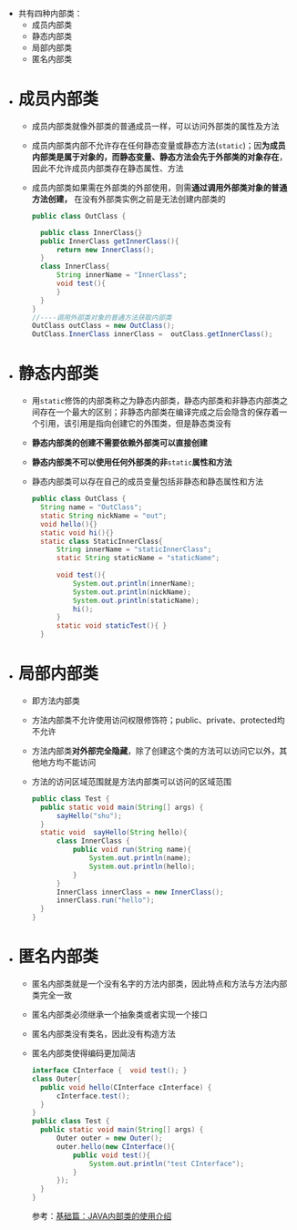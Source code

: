 - 共有四种内部类：
	- 成员内部类
	- 静态内部类
	- 局部内部类
	- 匿名内部类
- # 成员内部类
	- 成员内部类就像外部类的普通成员一样，可以访问外部类的属性及方法
	- 成员内部类内部不允许存在任何静态变量或静态方法(`static`)；因**为成员内部类是属于对象的，而静态变量、静态方法会先于外部类的对象存在**，因此不允许成员内部类存在静态属性、方法
	- 成员内部类如果需在外部类的外部使用，则需**通过调用外部类对象的普通方法创建，** 在没有外部类实例之前是无法创建内部类的
	  
	  ```java
	  public class OutClass {
	  
	    public class InnerClass{}
	    public InnerClass getInnerClass(){
	        return new InnerClass();
	    }
	    class InnerClass{
	        String innerName = "InnerClass";
	        void test(){
	        }
	    }
	  }
	  //----调用外部类对象的普通方法获取内部类
	  OutClass outClass = new OutClass();
	  OutClass.InnerClass innerClass =  outClass.getInnerClass();
	  ```
- # 静态内部类
	- 用`static`修饰的内部类称之为静态内部类，静态内部类和非静态内部类之间存在一个最大的区别；非静态内部类在编译完成之后会隐含的保存着一个引用，该引用是指向创建它的外围类，但是静态类没有
	- **静态内部类的创建不需要依赖外部类可以直接创建**
	- **静态内部类不可以使用任何外部类的非**`static`**属性和方法**
	- 静态内部类可以存在自己的成员变量包括非静态和静态属性和方法
	  
	  ```java
	  public class OutClass {
	    String name = "OutClass";
	    static String nickName = "out";
	    void hello(){}
	    static void hi(){}
	    static class StaticInnerClass{
	        String innerName = "staticInnerClass";
	        static String staticName = "staticName";
	        
	        void test(){
	            System.out.println(innerName);
	            System.out.println(nickName);
	            System.out.println(staticName);
	            hi();
	        }
	        static void staticTest(){ }
	    }
	  ```
- # 局部内部类
	- 即方法内部类
	- 方法内部类不允许使用访问权限修饰符；public、private、protected均不允许
	- 方法内部类**对外部完全隐藏**，除了创建这个类的方法可以访问它以外，其他地方均不能访问
	- 方法的访问区域范围就是方法内部类可以访问的区域范围
	  
	  ```java
	  public class Test {
	    public static void main(String[] args) {
	        sayHello("shu");
	    }
	    static void  sayHello(String hello){
	        class InnerClass {
	            public void run(String name){
	                System.out.println(name);
	                System.out.println(hello);
	            }
	        }
	        InnerClass innerClass = new InnerClass();
	        innerClass.run("hello");
	    }
	  }
	  ```
- # 匿名内部类
	- 匿名内部类就是一个没有名字的方法内部类，因此特点和方法与方法内部类完全一致
	- 匿名内部类必须继承一个抽象类或者实现一个接口
	- 匿名内部类没有类名，因此没有构造方法
	- 匿名内部类使得编码更加简洁
	  
	  ```java
	  interface CInterface {  void test(); }
	  class Outer{
	    public void hello(CInterface cInterface) {
	        cInterface.test();
	    }
	  }
	  public class Test {
	    public static void main(String[] args) {
	        Outer outer = new Outer();
	        outer.hello(new CInterface(){
	            public void test(){
	                System.out.println("test CInterface");
	            }
	        });
	    }
	  }   
	  ```
	  
	  
	  参考：[基础篇：JAVA内部类的使用介绍](https://segmentfault.com/a/1190000023832584)